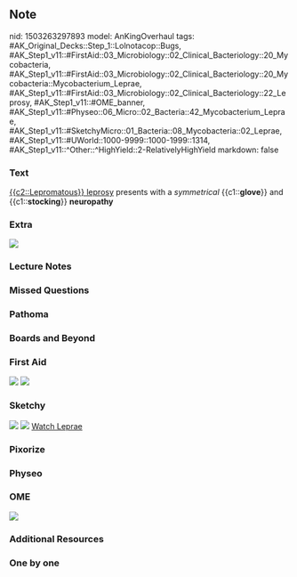 ## Note
nid: 1503263297893
model: AnKingOverhaul
tags: #AK_Original_Decks::Step_1::Lolnotacop::Bugs, #AK_Step1_v11::#FirstAid::03_Microbiology::02_Clinical_Bacteriology::20_Mycobacteria, #AK_Step1_v11::#FirstAid::03_Microbiology::02_Clinical_Bacteriology::20_Mycobacteria::Mycobacterium_Leprae, #AK_Step1_v11::#FirstAid::03_Microbiology::02_Clinical_Bacteriology::22_Leprosy, #AK_Step1_v11::#OME_banner, #AK_Step1_v11::#Physeo::06_Micro::02_Bacteria::42_Mycobacterium_Leprae, #AK_Step1_v11::#SketchyMicro::01_Bacteria::08_Mycobacteria::02_Leprae, #AK_Step1_v11::#UWorld::1000-9999::1000-1999::1314, #AK_Step1_v11::^Other::^HighYield::2-RelativelyHighYield
markdown: false

### Text
<u>{{c2::Lepromatous}} leprosy</u> presents with a
<i>symmetrical</i> {{c1::<b>glove</b>}} and {{c1::<b>stocking</b>}}
<b>neuropathy</b>

### Extra
<img src="paste-80333068304738.jpg">

### Lecture Notes


### Missed Questions


### Pathoma


### Boards and Beyond


### First Aid
<img src="tmp0mgq4xs1.png"> <img src="tmp2dvlbevw.png">

### Sketchy
<img src="paste-171626893148163.jpg"> <img src=
"paste-95299035b352d38cff66098a97390ec22255d042.png"> <a href=
"https://dashboard.sketchy.com/study/medical/courses/medical-microbiology/units/medical-microbiology-bacteria/videos/medical-microbiology-bacteria-mycobacteria-mycobacterium-leprae?utm_source=anki&utm_medium=partnership&utm_campaign=february_update&utm_content=medical">
Watch Leprae</a>

### Pixorize


### Physeo


### OME
<div class="ome-widget">
  <a href="https://onlinemeded.org?ref=anki"><img src=
  "_OME_AnkiFlashcards_General_4.png"></a>
</div>

### Additional Resources


### One by one

